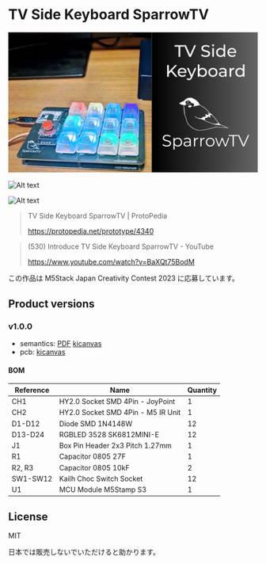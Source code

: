 # TV Side Keyboard SparrowTV

![Alt text](docs/product_top_image.png)

![Alt text](docs/before_after.png)

![Alt text](docs/components.png)

> TV Side Keyboard SparrowTV | ProtoPedia
>
> https://protopedia.net/prototype/4340

> (530) Introduce TV Side Keyboard SparrowTV - YouTube
>
> https://www.youtube.com/watch?v=BaXQt75BodM

この作品は M5Stack Japan Creativity Contest 2023 に応募しています。

## Product versions

### v1.0.0

- semantics: [PDF](pcb-kicad/tv-side-keyboard_v1.0.0_semantics.pdf) [kicanvas](https://kicanvas.org/?github=https%3A%2F%2Fgithub.com%2F74th%2Ftv-side-keyboard-SparrowTV%2Fblob%2Fv1.0.0%2Fpcb-kicad%2Ftv-side-keyboard.kicad_sch)
- pcb: [kicanvas](https://kicanvas.org/?github=https%3A%2F%2Fgithub.com%2F74th%2Ftv-side-keyboard-SparrowTV%2Fblob%2Fv1.0.0%2Fpcb-kicad%2Ftv-side-keyboard.kicad_pcb)

#### BOM

| Reference | Name                               | Quantity |
| --------- | ---------------------------------- | -------- |
| CH1       | HY2.0 Socket SMD 4Pin - JoyPoint   | 1        |
| CH2       | HY2.0 Socket SMD 4Pin - M5 IR Unit | 1        |
| D1-D12    | Diode SMD 1N4148W                  | 12       |
| D13-D24   | RGBLED 3528 SK6812MINI-E           | 12       |
| J1        | Box Pin Header 2x3 Pitch 1.27mm    | 1        |
| R1        | Capacitor 0805 27F                 | 1        |
| R2, R3    | Capacitor 0805 10kF                | 2        |
| SW1-SW12  | Kailh Choc Switch Socket           | 12       |
| U1        | MCU Module M5Stamp S3              | 1        |

## License

MIT

日本では販売しないでいただけると助かります。
